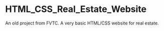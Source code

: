 # HTML_CSS_Real_Estate_Website
An old project from FVTC. A very basic HTML/CSS website for real estate.
